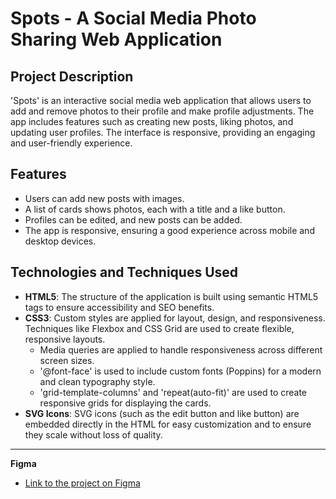 # Spots - A Social Media Photo Sharing Web Application

## Project Description

'Spots' is an interactive social media web application that allows users to add and remove photos to their profile and make profile adjustments. The app includes features such as creating new posts, liking photos, and updating user profiles. The interface is responsive, providing an engaging and user-friendly experience.

## Features

- Users can add new posts with images.
- A list of cards shows photos, each with a title and a like button.
- Profiles can be edited, and new posts can be added.
- The app is responsive, ensuring a good experience across mobile and desktop devices.

## Technologies and Techniques Used

- **HTML5**: The structure of the application is built using semantic HTML5 tags to ensure accessibility and SEO benefits.
- **CSS3**: Custom styles are applied for layout, design, and responsiveness. Techniques like Flexbox and CSS Grid are used to create flexible, responsive layouts.
  - Media queries are applied to handle responsiveness across different screen sizes.
  - '@font-face' is used to include custom fonts (Poppins) for a modern and clean typography style.
  - 'grid-template-columns' and 'repeat(auto-fit)' are used to create responsive grids for displaying the cards.
- **SVG Icons**: SVG icons (such as the edit button and like button) are embedded directly in the HTML for easy customization and to ensure they scale without loss of quality.

---

**Figma**

- [Link to the project on Figma](https://www.figma.com/file/BBNm2bC3lj8QQMHlnqRsga/Sprint-3-Project-%E2%80%94-Spots?type=design&node-id=2%3A60&mode=design&t=afgNFybdorZO6cQo-1)

